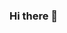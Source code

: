 ### Hi there 👋

<!--
**shreyaprabhakar7/shreyaprabhakar7** is a ✨ _special_ ✨ repository because its `README.md` (this file) appears on your GitHub profile.

Here are some ideas to get you started:

- 🔭 I’m currently working on ... machine learning
- 🌱 I’m currently learning ... computer vision
- 👯 I’m looking to collaborate on ... qwerty
- 🤔 I’m looking for help with ...hih
- 💬 Ask me about ...nnpnkn
- 📫 How to reach me: ... linkedoin
- 😄 Pronouns: ... she
- ⚡ Fun fact: ... damn
-->

